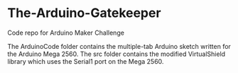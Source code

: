 # The-Arduino-Gatekeeper
Code repo for Arduino Maker Challenge

The ArduinoCode folder contains the multiple-tab Arduino sketch written for the Arduino Mega 2560.
The src folder contains the modified VirtualShield library which uses the Serial1 port on the Mega 2560.
